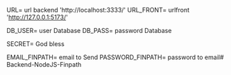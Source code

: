 URL= url backend 'http://localhost:3333/'
URL_FRONT= urlfront 'http://127.0.0.1:5173/'

DB_USER= user Database
DB_PASS= password Database

SECRET= God bless

EMAIL_FINPATH=    email to Send
PASSWORD_FINPATH= password to email# Backend-NodeJS-Finpath
